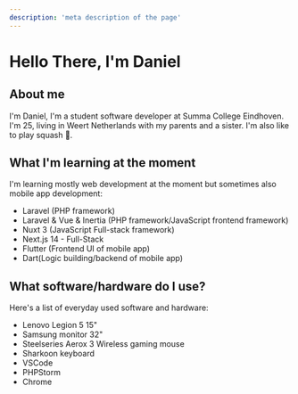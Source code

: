 ```yaml
---
description: 'meta description of the page'
--- 
```

# Hello There, I'm Daniel

## About me

I'm Daniel, I'm a student software developer at Summa College Eindhoven. I'm 25, living in Weert Netherlands with my parents and a sister. I'm also like to play squash 🎾.

## What I'm learning at the moment

I'm learning mostly web development at the moment but sometimes also mobile app development:

- Laravel (PHP framework)
- Laravel & Vue & Inertia (PHP framework/JavaScript frontend framework)
- Nuxt 3 (JavaScript Full-stack framework)
- Next.js 14 - Full-Stack
- Flutter (Frontend UI of mobile app)
- Dart(Logic building/backend of mobile app)

## What software/hardware do I use?

Here's a list of everyday used software and hardware:

- Lenovo Legion 5 15"
- Samsung monitor 32"
- Steelseries Aerox 3 Wireless gaming mouse
- Sharkoon keyboard
- VSCode
- PHPStorm
- Chrome